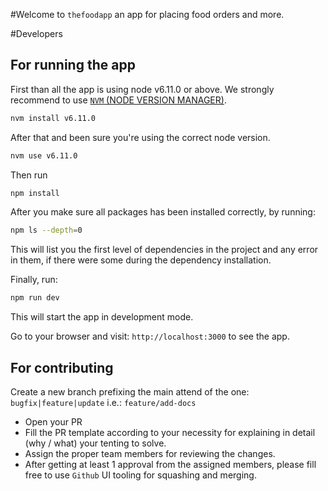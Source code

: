#Welcome to `thefoodapp` an app for placing food orders and more.

#Developers
## For running the app
First than all the app is using node v6.11.0 or above.
We strongly recommend to use [`NVM` (NODE VERSION MANAGER)](https://github.com/creationix/nvm).

```bash
nvm install v6.11.0
```

After that and been sure you're using the correct node version.
```bash
nvm use v6.11.0
```

Then run
```bash
npm install
```

After you make sure all packages has been installed correctly, by running:
```bash
npm ls --depth=0
```
This will list you the first level of dependencies in the project
and any error in them, if there were some during the dependency installation.

Finally, run:
```bash
npm run dev
```

This will start the app in development mode.

Go to your browser and visit: `http://localhost:3000` to see the app.

## For contributing
Create a new branch prefixing the main attend of the one:
`bugfix|feature|update`
i.e.: `feature/add-docs`

- Open your PR
- Fill the PR template according to your necessity for explaining in
detail (why / what) your tenting to solve.
- Assign the proper team members for reviewing the changes.
- After getting at least 1 approval from the assigned members, please fill free
to use `Github` UI tooling for squashing and merging.

